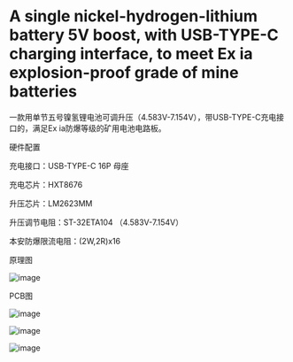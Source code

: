 # A single nickel-hydrogen-lithium battery 5V boost, with USB-TYPE-C charging interface, to meet Ex ia explosion-proof grade of mine batteries
 一款用单节五号镍氢锂电池可调升压（4.583V-7.154V），带USB-TYPE-C充电接口的，满足Ex ia防爆等级的矿用电池电路板。
 
 硬件配置
 
 充电接口：USB-TYPE-C 16P 母座
 
 充电芯片：HXT8676
 
 升压芯片：LM2623MM
 
 升压调节电阻：ST-32ETA104  （4.583V-7.154V）
 
 本安防爆限流电阻：(2W,2R)x16
 
 原理图
 
 ![image](https://github.com/leiyitan/1AA-nickel-hydrogen-lithium-battery-5V-boost-USB-TYPE-C/blob/master/Docs/NiHAAx1to6.png)
 
 PCB图
 
 ![image](https://github.com/leiyitan/1AA-nickel-hydrogen-lithium-battery-5V-boost-USB-TYPE-C/blob/master/Docs/toplayer_2D.png)
 
 ![image](https://github.com/leiyitan/1AA-nickel-hydrogen-lithium-battery-5V-boost-USB-TYPE-C/blob/master/Docs/toplayer.png)
 
 ![image](https://github.com/leiyitan/1AA-nickel-hydrogen-lithium-battery-5V-boost-USB-TYPE-C/blob/master/Docs/bottomlayer.png)
